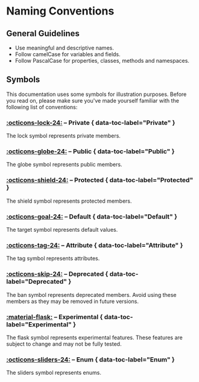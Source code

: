 # Naming Conventions

## **General Guidelines**

-  Use meaningful and descriptive names.
-  Follow camelCase for variables and fields.
-  Follow PascalCase for properties, classes, methods and namespaces.

## **Symbols**

This documentation uses some symbols for illustration purposes. Before you read on, please make sure you've made yourself familiar with the following list of conventions:

### [:octicons-lock-24:](#private) – Private { data-toc-label="Private" }

The lock symbol represents private members.

### [:octicons-globe-24:](#public) – Public { data-toc-label="Public" }

The globe symbol represents public members.

### [:octicons-shield-24:](#protected) – Protected { data-toc-label="Protected" }

The shield symbol represents protected members.

### [:octicons-goal-24:](#default) – Default { data-toc-label="Default" }

The target symbol represents default values.

### [:octicons-tag-24:](#attribute) – Attribute { data-toc-label="Attribute" }

The tag symbol represents attributes.


### [:octicons-skip-24:](#deprecated) – Deprecated { data-toc-label="Deprecated" }

The ban symbol represents deprecated members. Avoid using these members as they may be removed in future versions.

### [:material-flask:](#experimental) – Experimental { data-toc-label="Experimental" }

The flask symbol represents experimental features. These features are subject to change and may not be fully tested.

### [:octicons-sliders-24:](#enum) – Enum { data-toc-label="Enum" }

The sliders symbol represents enums.

